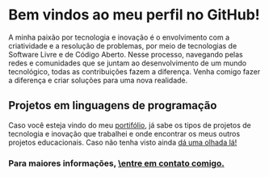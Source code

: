 # Bem vindos ao meu perfil no GitHub!
A minha paixão por tecnologia e inovação é o envolvimento com a criatividade e a resolução de problemas, por meio de tecnologias de Software Livre e de Código Aberto. Nesse processo, navegando pelas redes e comunidades que se juntam ao desenvolvimento de um mundo tecnológico, todas as contribuições fazem a diferença. Venha comigo fazer a diferença e criar soluções para uma nova realidade.

## Projetos em linguagens de programação
Caso você esteja vindo do meu [portifólio](https://profgstv.github.io/portifolio/), já sabe os tipos de projetos de tecnologia e inovação que trabalhei e onde encontrar os meus outros projetos educacionais. Caso não tenha visto ainda [dá uma olhada lá!](https://profgstv.github.io/portifolio/)

### Para maiores informações, [\entre em contato comigo.](mailto:gustavo.jorge77@outlook.com)

